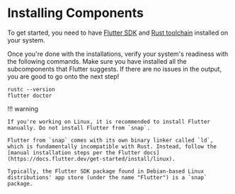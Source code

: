 # Installing Components

To get started, you need to have [Flutter SDK](https://docs.flutter.dev/get-started/install) and [Rust toolchain](https://www.rust-lang.org/tools/install) installed on your system.

Once you're done with the installations, verify your system's readiness with the following commands. Make sure you have installed all the subcomponents that Flutter suggests. If there are no issues in the output, you are good to go onto the next step!

```shell title="CLI"
rustc --version
flutter doctor
```

!!! warning

    If you're working on Linux, it is recommended to install Flutter manually. Do not install Flutter from `snap`.

    Flutter from `snap` comes with its own binary linker called `ld`, which is fundamentally incompatible with Rust. Instead, follow the [manual installation steps per the Flutter docs](https://docs.flutter.dev/get-started/install/linux).

    Typically, the Flutter SDK package found in Debian-based Linux distributions' app store (under the name "Flutter") is a `snap` package.
